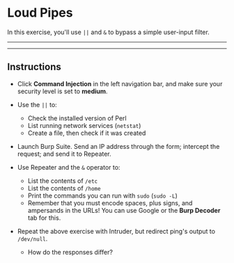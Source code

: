 # Loud Pipes
In this exercise, you'll use `||` and `&` to bypass a simple user-input filter.

---

---
## Instructions
- Click **Command Injection** in the left navigation bar, and make sure your security level is set to **medium**.

- Use the `||` to:
  - Check the installed version of Perl
  - List running network services (`netstat`)
  - Create a file, then check if it was created

- Launch Burp Suite. Send an IP address through the form; intercept the request; and send it to Repeater.

- Use Repeater and the `&` operator to:
  - List the contents of `/etc`
  - List the contents of `/home`
  - Print the commands you can run with `sudo` (`sudo -L`)
  - Remember that you must encode spaces, plus signs, and ampersands in the URLs! You can use Google or the **Burp Decoder** tab for this.

- Repeat the above exercise with Intruder, but redirect ping's output to `/dev/null`. 
  - How do the responses differ? 
